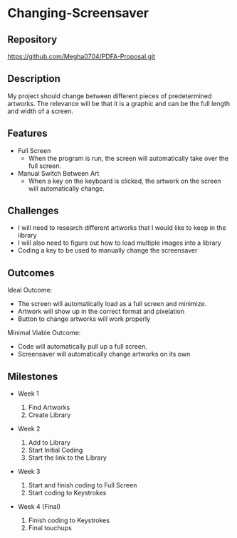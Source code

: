 # Changing-Screensaver

## Repository
https://github.com/Megha0704/PDFA-Proposal.git

## Description
My project should change between different pieces of predetermined artworks. The relevance will be that it is a graphic and can be the full length and width of a screen.

## Features
- Full Screen
	- When the program is run, the screen will automatically take over the full screen.
- Manual Switch Between Art
	- When a key on the keyboard is clicked, the artwork on the screen will automatically change.

## Challenges
- I will need to research different artworks that I would like to keep in the library
- I will also need to figure out how to load multiple images into a library
- Coding a key to be used to manually change the screensaver

## Outcomes
Ideal Outcome:
- The screen will automatically load as a full screen and minimize.
- Artwork will show up in the correct format and pixelation
- Button to change artworks will work properly

Minimal Viable Outcome:
- Code will automatically pull up a full screen.
- Screensaver will automatically change artworks on its own

## Milestones

- Week 1
  1. Find Artworks
  2. Create Library

- Week 2
  1. Add to Library 
  2. Start Initial Coding
  3. Start the link to the Library

- Week 3
  1. Start and finish coding to Full Screen
  2. Start coding to Keystrokes

- Week 4 (Final)
  1. Finish coding to Keystrokes
  2. Final touchups 
